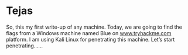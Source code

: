 # Tejas
So, this my first write-up of any machine. Today, we are going to find the flags from a Windows machine named Blue on www.tryhackme.com platform.  I am using Kali Linux for penetrating this machine. Let’s start penetrating……
